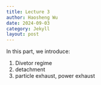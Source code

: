 ```yaml
---
title: Lecture 3
author: Haosheng Wu
date: 2024-09-03
category: Jekyll
layout: post
---
```


In this part, we introduce:

1. Divetor regime
2. detachment
3. particle exhaust, power exhaust